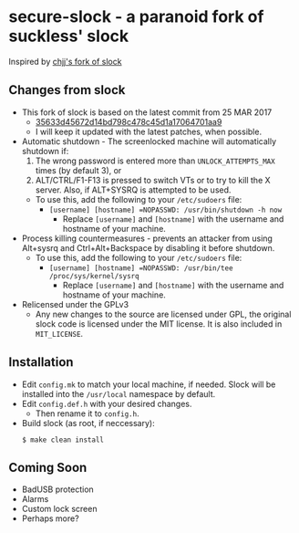 # secure-slock - a paranoid fork of suckless' slock

Inspired by [chjj's fork of slock](https://github.com/chjj/slock/)

## Changes from slock
- This fork of slock is based on the latest commit from 25 MAR 2017
    - [35633d45672d14bd798c478c45d1a17064701aa9](https://git.suckless.org/slock/commit/35633d45672d14bd798c478c45d1a17064701aa9.html)
    - I will keep it updated with the latest patches, when possible.
- Automatic shutdown - The screenlocked machine will automatically shutdown if:
    1. The wrong password is entered more than `UNLOCK_ATTEMPTS_MAX` times (by default 3), or
    2. ALT/CTRL/F1-F13 is pressed to switch VTs or to try to kill the X server. Also, if ALT+SYSRQ is attempted to be used.
    - To use this, add the following to your `/etc/sudoers` file:
        - `[username] [hostname] =NOPASSWD: /usr/bin/shutdown -h now`
            - Replace `[username]` and `[hostname]` with the username and hostname of your machine.
- Process killing countermeasures - prevents an attacker from using Alt+sysrq and Ctrl+Alt+Backspace by disabling it before shutdown.
    - To use this, add the following to your `/etc/sudoers` file:
        - `[username] [hostname] =NOPASSWD: /usr/bin/tee /proc/sys/kernel/sysrq`
            - Replace `[username]` and `[hostname]` with the username and hostname of your machine.
- Relicensed under the GPLv3
    - Any new changes to the source are licensed under GPL, the original slock code is licensed under the MIT license. It is also included in `MIT_LICENSE`.

## Installation
- Edit `config.mk` to match your local machine, if needed. Slock will be installed into the `/usr/local` namespace by default.
- Edit `config.def.h` with your desired changes.
    - Then rename it to `config.h`.
- Build slock (as root, if neccessary):
    ```
    $ make clean install
    ```

## Coming Soon
- BadUSB protection
- Alarms
- Custom lock screen
- Perhaps more?
